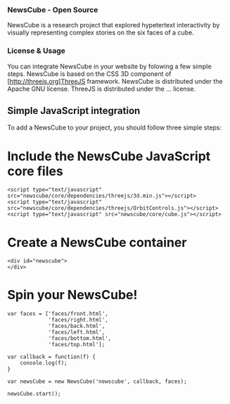 ### NewsCube - Open Source
NewsCube is a research project that explored hypetertext interactivity by visually representing complex stories on the six faces of a cube.

### License & Usage
You can integrate NewsCube in your website by folowing a few simple steps. NewsCube is based on the CSS 3D component of [http://threejs.org]ThreeJS framework.
NewsCube is distributed under the Apache GNU license. ThreeJS is distributed under the ... license.

## Simple JavaScript integration
To add a NewsCube to your project, you should follow three simple steps:

# Include the NewsCube JavaScript core files
```
<script type="text/javascript" src="newscube/core/dependencies/threejs/3d.min.js"></script>
<script type="text/javascript" src="newscube/core/dependencies/threejs/OrbitControls.js"></script>
<script type="text/javascript" src="newscube/core/cube.js"></script>
```

# Create a NewsCube container
```
<div id="newscube">
</div>
```

# Spin your NewsCube!
```
var faces = ['faces/front.html', 
			 'faces/right.html', 
			 'faces/back.html', 
			 'faces/left.html', 
			 'faces/bottom.html', 
			 'faces/top.html'];

var callback = function(f) {
	console.log(f);
}

var newsCube = new NewsCube('newscube', callback, faces);

newsCube.start();
```
